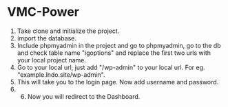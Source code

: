 # VMC-Power
1. Take clone and initialize the project.
2. import the database.
3. Include phpmyadmin in the project and go to phpmyadmin, go to the db and check table name "igoptions" and replace the first two urls with your local project name.
4. Go to your local url, just add "/wp-admin" to your local url. For eg. "example.lndo.site/wp-admin".
5.  This will take you to the login page. Now add username and password.
6.  6. Now you will redirect to the Dashboard.
